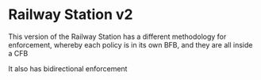 # Railway Station v2
This version of the Railway Station has a different methodology for enforcement, whereby each policy is in its own BFB, and they
are all inside a CFB

It also has bidirectional enforcement
